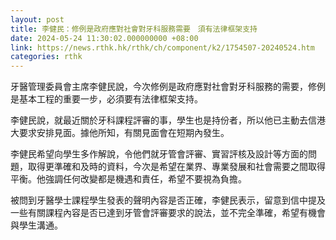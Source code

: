 ```yaml
---
layout: post
title: 李健民：修例是政府應對社會對牙科服務需要　須有法律框架支持
date: 2024-05-24 11:30:02.000000000 +08:00
link: https://news.rthk.hk/rthk/ch/component/k2/1754507-20240524.htm
categories: rthk
---
```


牙醫管理委員會主席李健民說，今次修例是政府應對社會對牙科服務的需要，修例是基本工程的重要一步，必須要有法律框架支持。

李健民說，就最近關於牙科課程評審的事，學生也是持份者，所以他已主動去信港大要求安排見面。據他所知，有關見面會在短期內發生。

李健民希望向學生多作解說，令他們就牙管會評審、實習評核及設計等方面的問題，取得更準確和及時的資料，今次是希望在業界、專業發展和社會需要之間取得平衡。他強調任何改變都是機遇和責任，希望不要視為負擔。

被問到牙醫學士課程學生發表的聲明內容是否正確，李健民表示，留意到信中提及一些有關課程內容是否已達到牙管會評審要求的說法，並不完全準確，希望有機會與學生溝通。
